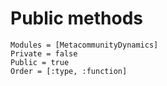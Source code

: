 # Public methods 

```@autodocs
Modules = [MetacommunityDynamics]
Private = false
Public = true
Order = [:type, :function]
```
